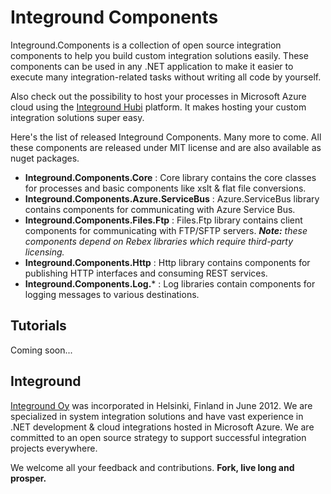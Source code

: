 # Integround Components

Integround.Components is a collection of open source integration components to help you build custom integration solutions easily. These components can be used in any .NET application to make it easier to execute many integration-related tasks without writing all code by yourself.

Also check out the possibility to host your processes in Microsoft Azure cloud using the [Integround Hubi][1] platform. It makes hosting your custom integration solutions super easy.

Here's the list of released Integround Components. Many more to come. All these components are released under MIT license and are also available as nuget packages.
- **Integround.Components.Core** : Core library contains the core classes for processes and basic components like xslt & flat file conversions.
- **Integround.Components.Azure.ServiceBus** : Azure.ServiceBus library contains components for communicating with Azure Service Bus.
- **Integround.Components.Files.Ftp** : Files.Ftp library contains client components for communicating with FTP/SFTP servers. ***Note:** these components depend on Rebex libraries which require third-party licensing.*
- **Integround.Components.Http** : Http library contains components for publishing HTTP interfaces and consuming REST services.
- **Integround.Components.Log.*** : Log libraries contain components for logging messages to various destinations.

## Tutorials
Coming soon...

## Integround
[Integround Oy][2] was incorporated in Helsinki, Finland in June 2012. We are specialized in system integration solutions and have vast experience in .NET development & cloud integrations hosted in Microsoft Azure. We are committed to an open source strategy to support successful integration projects everywhere.

We welcome all your feedback and contributions. **Fork, live long and prosper.**

[1]: https://github.com/Integround/Integround.Hubi
[2]: http://www.integround.com